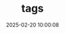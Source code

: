 ---
title: tags
date: 2025-02-20 10:00:08
chinesedate: "2025年2月20日"
aside: false
comments: false
top_img: false
type: "wiki_post"
---